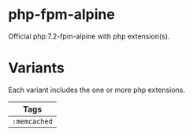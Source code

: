 # php-fpm-alpine

Official php:7.2-fpm-alpine with php extension(s).

# Variants

Each variant includes the one or more php extensions.

| Tags |
|:-------:| 
| `:memcached` |